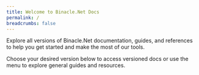 ```yaml
---
title: Welcome to Binacle.Net Docs
permalink: /
breadcrumbs: false
---
```


Explore all versions of Binacle.Net documentation, guides, and references to help you get started and make the most of our tools.

Choose your desired version below to access versioned docs or use the menu to explore general guides and resources.